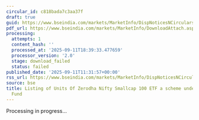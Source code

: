 ```yaml
---
circular_id: c818bada7c3aa37f
draft: true
guid: https://www.bseindia.com/markets/MarketInfo/DispNoticesNCirculars.aspx?Noticeid={C6F410CC-F3BD-4B06-AA8B-EB195C481E78}&noticeno=20250911-30&dt=09/11/2025&icount=30&totcount=91&flag=0
pdf_url: https://www.bseindia.com/markets/MarketInfo/DownloadAttach.aspx?id=20250911-30&attachedId=
processing:
  attempts: 1
  content_hash: ''
  processed_at: '2025-09-11T18:39:33.477659'
  processor_version: '2.0'
  stage: download_failed
  status: failed
published_date: '2025-09-11T11:31:57+00:00'
rss_url: https://www.bseindia.com/markets/MarketInfo/DispNoticesNCirculars.aspx?Noticeid={C6F410CC-F3BD-4B06-AA8B-EB195C481E78}&noticeno=20250911-30&dt=09/11/2025&icount=30&totcount=91&flag=0
source: bse
title: Listing of Units Of Zerodha Nifty Smallcap 100 ETF a scheme under Zerodha Mutual
  Fund
---
```


Processing in progress...